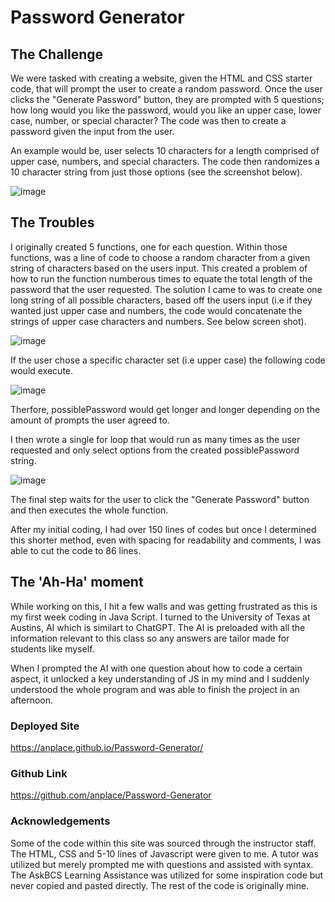 # Password Generator

## The Challenge
We were tasked with creating a website, given the HTML and CSS starter code, that will prompt the user to create a random password. Once the user clicks the "Generate Password" button, they are prompted with 5 questions; how long would you like the password, would you like an upper case, lower case, number, or special character? The code was then to create a password given the input from the user. 

An example would be, user selects 10 characters for a length comprised of upper case, numbers, and special characters. The code then randomizes a 10 character string from just those options (see the screenshot below).

![image](https://github.com/anplace/Password-Generator/assets/144726483/b398acd0-7541-4c26-873a-c5962a21605b)

## The Troubles
I originally created 5 functions, one for each question. Within those functions, was a line of code to choose a random character from a given string of characters based on the users input. This created a problem of how to run the function numberous times to equate the total length of the password that the user requested. The solution I came to was to create one long string of all possible characters, based off the users input (i.e if they wanted just upper case and numbers, the code would concatenate the strings of upper case characters and numbers. See below screen shot).

![image](https://github.com/anplace/Password-Generator/assets/144726483/94f2e20a-5b9c-4a61-9319-4d89356c1b57)

If the user chose a specific character set (i.e upper case) the following code would execute.

![image](https://github.com/anplace/Password-Generator/assets/144726483/bbd970c4-ad81-4491-afcc-8736dde01e32)

Therfore, possiblePassword would get longer and longer depending on the amount of prompts the user agreed to.

I then wrote a single for loop that would run as many times as the user requested and only select options from the created possiblePassword string. 

![image](https://github.com/anplace/Password-Generator/assets/144726483/6b3d898e-670d-4394-a5a7-a08dbf469f29)

The final step waits for the user to click the "Generate Password" button and then executes the whole function.

After my initial coding, I had over 150 lines of codes but once I determined this shorter method, even with spacing for readability and comments, I was able to cut the code to 86 lines.

## The 'Ah-Ha' moment

While working on this, I hit a few walls and was getting frustrated as this is my first week coding in Java Script. I turned to the University of Texas at Austins, AI which is similart to ChatGPT. The AI is preloaded with all the information relevant to this class so any answers are tailor made for students like myself.

When I prompted the AI with one question about how to code a certain aspect, it unlocked a key understanding of JS in my mind and I suddenly understood the whole program and was able to finish the project in an afternoon.

### Deployed Site
https://anplace.github.io/Password-Generator/

### Github Link
https://github.com/anplace/Password-Generator

### Acknowledgements 
Some of the code within this site was sourced through the instructor staff. The HTML, CSS and 5-10 lines of Javascript were given to me.
A tutor was utilized but merely prompted me with questions and assisted with syntax. The AskBCS Learning Assistance was utilized for some
inspiration code but never copied and pasted directly. The rest of the code is originally mine.